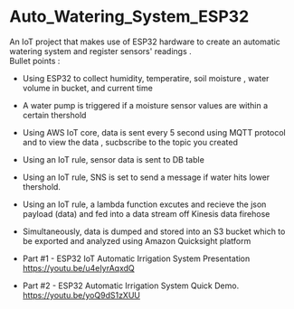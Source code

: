 # Auto_Watering_System_ESP32
An IoT project that makes use of ESP32 hardware to create an automatic watering system and register sensors' readings .  
Bullet points : 
- Using ESP32 to collect humidity, temperatire, soil moisture , water volume in bucket, and current time
- A water pump is triggered if a moisture sensor values are within a certain thershold
- Using AWS IoT core, data is sent every 5 second using MQTT protocol and to view the data , sucbscribe to the topic you created
- Using an IoT rule, sensor data is sent to DB table
- Using an IoT rule, SNS is set to send a message if water hits lower thershold.
- Using an IoT rule,  a lambda function excutes and recieve the json payload (data) and fed into a data stream off Kinesis data firehose 
- Simultaneously, data is dumped and stored into an S3 bucket which to be exported and analyzed using Amazon Quicksight platform   
 
- Part #1 - ESP32 IoT  Automatic Irrigation System Presentation
https://youtu.be/u4eIyrAqxdQ

- Part #2 - ESP32 Automatic Irrigation System Quick Demo.
https://youtu.be/yoQ9dS1zXUU
